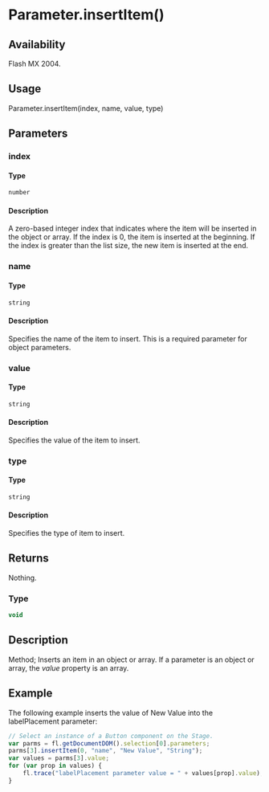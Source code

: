 # Parameter.insertItem()

## Availability

Flash MX 2004.

## Usage

Parameter.insertItem(index, name, value, type)

## Parameters

### **index**

#### Type

```typescript
number
```

#### Description

A zero-based integer index that indicates where the item will be inserted in the object or array. If the index is 0, the item is inserted at the beginning. If the index is greater than the list size, the new item is inserted at the end.

### **name**

#### Type

```typescript
string
```

#### Description

Specifies the name of the item to insert. This is a required parameter for object parameters.

### **value**

#### Type

```typescript
string
```

#### Description

Specifies the value of the item to insert.

### **type**

#### Type

```typescript
string
```

#### Description

Specifies the type of item to insert.

## Returns

Nothing.

### Type

```typescript
void
```

## Description

Method; Inserts an item in an object or array. If a parameter is an object or array, the *value* property is an array.

## Example

The following example inserts the value of New Value into the labelPlacement parameter:

```javascript
// Select an instance of a Button component on the Stage.
var parms = fl.getDocumentDOM().selection[0].parameters;
parms[3].insertItem(0, "name", "New Value", "String");
var values = parms[3].value;
for (var prop in values) {
    fl.trace("labelPlacement parameter value = " + values[prop].value);
}
```
